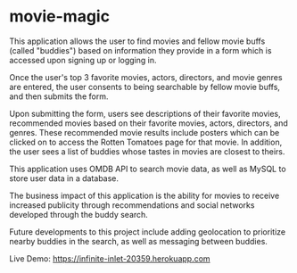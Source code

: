# movie-magic

This application allows the user to find movies and fellow movie buffs (called "buddies") based on information they provide in a form which is accessed upon signing up or logging in.

Once the user's top 3 favorite movies, actors, directors, and movie genres are entered, the user consents to being searchable by fellow movie buffs, and then submits the form.

Upon submitting the form, users see descriptions of their favorite movies, recommended movies based on their favorite movies, actors, directors, and genres. These recommended movie results include posters which can be clicked on to access the Rotten Tomatoes page for that movie. In addition, the user sees a list of buddies whose tastes in movies are closest to theirs.

This application uses OMDB API to search movie data, as well as MySQL to store user data in a database.

The business impact of this application is the ability for movies to receive increased publicity through recommendations and social networks developed through the buddy search.

Future developments to this project include adding geolocation to prioritize nearby buddies in the search, as well as messaging between buddies.

Live Demo: https://infinite-inlet-20359.herokuapp.com
